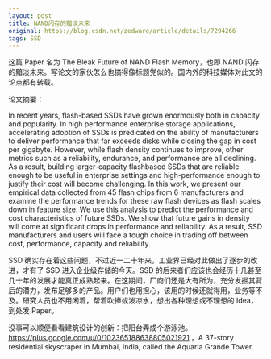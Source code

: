 ```yaml
---
layout: post
title: NAND闪存的黯淡未来
original: https://blog.csdn.net/zedware/article/details/7294266
tags: SSD
---
```


这篇 Paper 名为 The Bleak Future of NAND Flash Memory，也即 NAND 闪存的黯淡未来。写论文的家伙怎么也搞得像标题党似的。国内外的科技媒体对此文的论点都有转载。

论文摘要：

In recent years, flash-based SSDs have grown enormously both in capacity and popularity. In high performance enterprise storage applications, accelerating adoption of SSDs is predicated on the ability of manufacturers to deliver performance that far exceeds disks while closing the gap in cost per gigabyte. However, while flash density continues to improve, other metrics such as a reliability, endurance, and performance are all declining. As a result, building larger-capacity flashbased SSDs that are reliable enough to be useful in enterprise settings and high-performance enough to justify their cost will become challenging.
In this work, we present our empirical data collected from 45 flash chips from 6 manufacturers and examine the performance trends for these raw flash devices as flash scales down in feature size. We use this analysis to predict the performance and cost characteristics of future SSDs. We show that future gains in density will come at significant drops in performance and reliability. As a result, SSD manufacturers and users will face a tough choice in trading off between cost, performance, capacity and reliability.

SSD 确实存在着这些问题，不过近一二十年来，工业界已经对此做出了逐步的改进，才有了 SSD 进入企业级存储的今天。SSD 的后来者们应该也会经历十几甚至几十年的发展才能真正成熟起来。在这期间，厂商们还是大有所为，充分发掘其背后的潜力，发布足够多的产品。用户们也用担心，该用的时候还就得用，业务等不及。研究人员也不用闲着，帮着吹捧或泼凉水，想出各种理想或不理想的 Idea，到处发 Paper。

没事可以顺便看看建筑设计的创新：把阳台弄成个游泳池。https://plus.google.com/u/0/102365188638805021921 ，A 37-story residential skyscraper in Mumbai, India, called the Aquaria Grande Tower.
